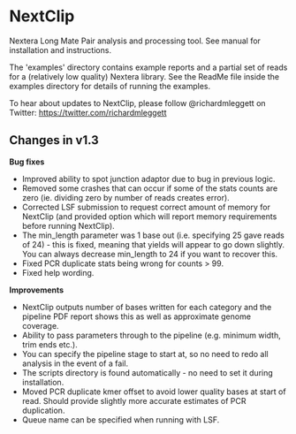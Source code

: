 NextClip
========

Nextera Long Mate Pair analysis and processing tool. See manual for installation and instructions.

The 'examples' directory contains example reports and a partial set of reads for a (relatively low quality) Nextera library. See the ReadMe file inside the examples directory for details of running the examples.

To hear about updates to NextClip, please follow @richardmleggett on Twitter: https://twitter.com/richardmleggett

## Changes in v1.3

**Bug fixes**
- Improved ability to spot junction adaptor due to bug in previous logic.
- Removed some crashes that can occur if some of the stats counts are zero (ie. dividing zero by number of reads creates error).
- Corrected LSF submission to request correct amount of memory for NextClip (and provided option which will report memory requirements before running NextClip).
- The min_length parameter was 1 base out (i.e. specifying 25 gave reads of 24) - this is fixed, meaning that yields will appear to go down slightly. You can always decrease min_length to 24 if you want to recover this.
- Fixed PCR duplicate stats being wrong for counts > 99.
- Fixed help wording.

**Improvements**
- NextClip outputs number of bases written for each category and the pipeline PDF report shows this as well as approximate genome coverage.
- Ability to pass parameters through to the pipeline (e.g. minimum width, trim ends etc.).
- You can specify the pipeline stage to start at, so no need to redo all analysis in the event of a fail.
- The scripts directory is found automatically - no need to set it during installation.
- Moved PCR duplicate kmer offset to avoid lower quality bases at start of read. Should provide slightly more accurate estimates of PCR duplication.
- Queue name can be specified when running with LSF.
